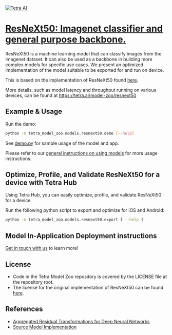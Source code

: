[![Tetra AI](https://tetra-public-assets.s3.us-west-2.amazonaws.com/model-zoo/logo.svg)](https://tetra.ai/)


# [ResNeXt50: Imagenet classifier and general purpose backbone.](https://tetra.ai/model-zoo/resnext50)

ResNeXt50 is a machine learning model that can classify images from the Imagenet dataset. It can also be used as a backbone in building more complex models for specific use cases. We present an optimized implementation of the model suitable to be exported for and run on device.

This is based on the implementation of ResNeXt50 found [here](https://github.com/pytorch/vision/blob/main/torchvision/models/resnet.py).

More details, such as model latency and throughput running on various devices, can be found at https://tetra.ai/model-zoo/resnext50


## Example & Usage

Run the demo:
```bash
python -m tetra_model_zoo.models.resnext50.demo [--help]
```

See [demo.py](demo.py) for sample usage of the model and app.

Please refer to our [general instructions on using models](../../#tetra-model-zoo) for more usage instructions.


## Optimize, Profile, and Validate ResNeXt50 for a device with Tetra Hub
Using Tetra Hub, you can easily optimize, profile, and validate ResNeXt50 for a device.

Run the following python script to export and optimize for iOS and Android:
```bash
python -m tetra_model_zoo.models.resnext50.export [ --help ]
```

## Model In-Application Deployment instructions
<a href="mailto:support@tetra.ai?subject=Request Access for Tetra Hub&body=Interest in using ResNeXt50 in model zoo for deploying on-device.">Get in touch with us</a> to learn more!


## License
- Code in the Tetra Model Zoo repository is covered by the LICENSE file at the repository root.
- The license for the original implementation of ResNeXt50 can be found [here](https://github.com/pytorch/vision/blob/main/LICENSE).


## References
* [Aggregated Residual Transformations for Deep Neural Networks](https://arxiv.org/abs/1611.05431)
* [Source Model Implementation](https://github.com/pytorch/vision/blob/main/torchvision/models/resnet.py)
